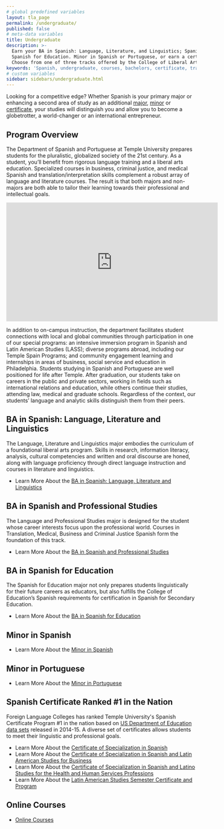 ```yaml
---
# global predefined variables
layout: tla_page
permalink: /undergraduate/
published: false
# meta-data variables
title: Undergraduate
description: >-
  Earn your BA in Spanish: Language, Literature, and Linguistics; Spanish and Professional Studies, or
  Spanish for Education. Minor in Spanish or Portuguese, or earn a certificate in Spanish.
  Choose from one of three tracks offered by the College of Liberal Arts at Temple University.
keywords: 'Spanish, undergraduate, courses, bachelors, certificate, tracks'
# custom variables
sidebar: sidebars/undergraduate.html
---
```

Looking for a competitive edge? Whether Spanish is your primary major or enhancing a second area of study as an additional [major](#ba-in-spanish-language-literature-and-linguistics), [minor](#minor-in-spanish) or [certificate](#spanish-certificate-ranked-1-in-the-nation), your studies will distinguish you and allow you to become a globetrotter, a world-changer or an international entrepreneur.

## Program Overview
The Department of Spanish and Portuguese at Temple University prepares students for the pluralistic, globalized society of the 21st century. As a student, you’ll benefit from rigorous language training and a liberal arts education. Specialized courses in business, criminal justice, and medical Spanish and translation/interpretation skills complement a robust array of language and literature courses. The result is that both majors and non-majors are both able to tailor their learning towards their professional and intellectual goals.

<div class="video-container">
  <iframe width="560" height="315" src="https://www.youtube.com/embed/hUEDdq7zl9E?rel=0" frameborder="0" allow="autoplay; encrypted-media" allowfullscreen></iframe>
</div>

In addition to on-campus instruction, the department facilitates student connections with local and global communities through participation in one of our special programs: an intensive immersion program in Spanish and Latin American Studies (LASS); diverse programs abroad, including our Temple Spain Programs; and community engagement learning and internships in areas of business, social service and education in Philadelphia. Students studying in Spanish and Portuguese are well positioned for life after Temple. After graduation, our students take on careers in the public and private sectors, working in fields such as international relations and education, while others continue their studies, attending law, medical and graduate schools. Regardless of the context, our students’ language and analytic skills distinguish them from their peers.  

## BA in Spanish: Language, Literature and Linguistics
The Language, Literature and Linguistics major embodies the curriculum of a foundational liberal arts program. Skills in research, information literacy, analysis, cultural competencies and written and oral discourse are honed, along with language proficiency through direct language instruction and courses in literature and linguistics.
- Learn More About the [BA in Spanish: Language, Literature and Linguistics](https://www.temple.edu/academics/degree-programs/spanish-major-la-span-ba)

## BA in Spanish and Professional Studies
The Language and Professional Studies major is designed for the student whose career interests focus upon the professional world. Courses in Translation, Medical, Business and Criminal Justice Spanish form the foundation of this track.
- Learn More About the [BA in Spanish and Professional Studies](https://www.temple.edu/academics/degree-programs/spanish-major-la-span-ba)

## BA in Spanish for Education
The Spanish for Education major not only prepares students linguistically for their future careers as educators, but also fulfills the College of Education’s Spanish requirements for certification in Spanish for Secondary Education.
- Learn More About the [BA in Spanish for Education](https://www.temple.edu/academics/degree-programs/spanish-major-la-span-ba)

## Minor in Spanish
- Learn More About the [Minor in Spanish](https://www.temple.edu/academics/degree-programs/spanish-major-la-span-ba)

## Minor in Portuguese
- Learn More About the [Minor in Portuguese](https://www.temple.edu/academics/degree-programs/spanish-major-la-span-ba)

## Spanish Certificate Ranked #1 in the Nation
Foreign Language Colleges has ranked Temple University's Spanish Certificate Program #1 in the nation based on [US Department of Education data sets](https://news.temple.edu/news/2016-06-30/spanish-certificate-programs-ranked-number-one-nationally) released in 2014-15. A diverse set of certificates allows students to meet their linguistic and professional goals.

- Learn More About the [Certificate of Specialization in Spanish](https://www.temple.edu/academics/degree-programs/spanish-certificate-undergraduate-la-span-cr2%2B)
- Learn More About the [Certificate of Specialization in Spanish and Latin American Studies for Business](https://www.temple.edu/academics/degree-programs/spanish-and-latin-american-studies-for-business-certificate-undergraduate-la-slsb-cr2%2B)
- Learn More About the [Certificate of Specialization in Spanish and Latino Studies for the Health and Human Services Professions](https://www.temple.edu/academics/degree-programs/spanish-and-latin-studies-health-and-human-services-certificate-undergraduate-la-slsh-cr2%2B)
- Learn More About the [Latin American Studies Semester Certificate and Program](https://www.temple.edu/academics/degree-programs/latin-american-studies-certificate-undergraduate-la-las-cert)

## Online Courses
- [Online Courses](https://wwww.cla.temple.edu/spanish/undergraduate/online-courses/)
